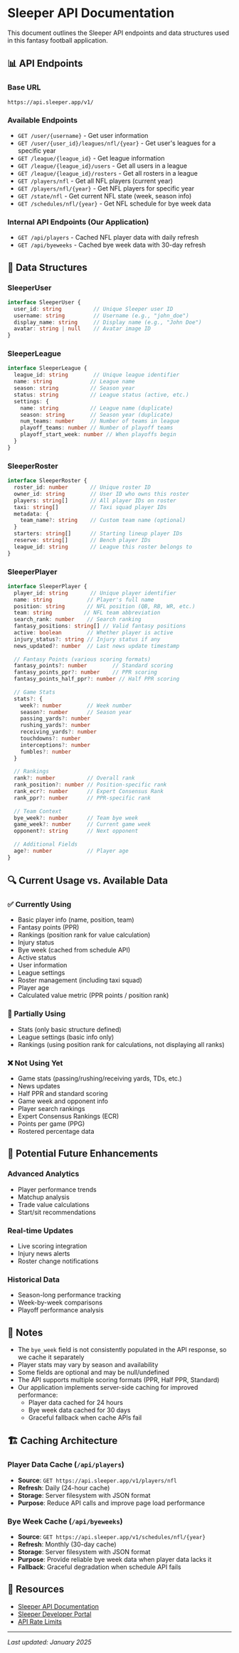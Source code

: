 # Sleeper API Documentation

This document outlines the Sleeper API endpoints and data structures used in this fantasy football application.

## 📊 API Endpoints

### Base URL
```
https://api.sleeper.app/v1/
```

### Available Endpoints
- `GET /user/{username}` - Get user information
- `GET /user/{user_id}/leagues/nfl/{year}` - Get user's leagues for a specific year
- `GET /league/{league_id}` - Get league information
- `GET /league/{league_id}/users` - Get all users in a league
- `GET /league/{league_id}/rosters` - Get all rosters in a league
- `GET /players/nfl` - Get all NFL players (current year)
- `GET /players/nfl/{year}` - Get NFL players for specific year
- `GET /state/nfl` - Get current NFL state (week, season info)
- `GET /schedules/nfl/{year}` - Get NFL schedule for bye week data

### Internal API Endpoints (Our Application)
- `GET /api/players` - Cached NFL player data with daily refresh
- `GET /api/byeweeks` - Cached bye week data with 30-day refresh

## 🏈 Data Structures

### SleeperUser
```typescript
interface SleeperUser {
  user_id: string          // Unique Sleeper user ID
  username: string         // Username (e.g., "john_doe")
  display_name: string     // Display name (e.g., "John Doe")
  avatar: string | null    // Avatar image ID
}
```

### SleeperLeague
```typescript
interface SleeperLeague {
  league_id: string        // Unique league identifier
  name: string            // League name
  season: string          // Season year
  status: string          // League status (active, etc.)
  settings: {
    name: string          // League name (duplicate)
    season: string        // Season year (duplicate)
    num_teams: number     // Number of teams in league
    playoff_teams: number // Number of playoff teams
    playoff_start_week: number // When playoffs begin
  }
}
```

### SleeperRoster
```typescript
interface SleeperRoster {
  roster_id: number       // Unique roster ID
  owner_id: string        // User ID who owns this roster
  players: string[]       // All player IDs on roster
  taxi: string[]          // Taxi squad player IDs
  metadata: {
    team_name?: string    // Custom team name (optional)
  }
  starters: string[]      // Starting lineup player IDs
  reserve: string[]       // Bench player IDs
  league_id: string       // League this roster belongs to
}
```

### SleeperPlayer
```typescript
interface SleeperPlayer {
  player_id: string       // Unique player identifier
  name: string           // Player's full name
  position: string       // NFL position (QB, RB, WR, etc.)
  team: string          // NFL team abbreviation
  search_rank: number    // Search ranking
  fantasy_positions: string[] // Valid fantasy positions
  active: boolean        // Whether player is active
  injury_status?: string // Injury status if any
  news_updated?: number  // Last news update timestamp
  
  // Fantasy Points (various scoring formats)
  fantasy_points?: number        // Standard scoring
  fantasy_points_ppr?: number    // PPR scoring
  fantasy_points_half_ppr?: number // Half PPR scoring
  
  // Game Stats
  stats?: {
    week?: number        // Week number
    season?: number      // Season year
    passing_yards?: number
    rushing_yards?: number
    receiving_yards?: number
    touchdowns?: number
    interceptions?: number
    fumbles?: number
  }
  
  // Rankings
  rank?: number          // Overall rank
  rank_position?: number // Position-specific rank
  rank_ecr?: number      // Expert Consensus Rank
  rank_ppr?: number      // PPR-specific rank
  
  // Team Context
  bye_week?: number      // Team bye week
  game_week?: number     // Current game week
  opponent?: string      // Next opponent
  
  // Additional Fields
  age?: number           // Player age
}
```

## 🔍 Current Usage vs. Available Data

### ✅ Currently Using
- Basic player info (name, position, team)
- Fantasy points (PPR)
- Rankings (position rank for value calculation)
- Injury status
- Bye week (cached from schedule API)
- Active status
- User information
- League settings
- Roster management (including taxi squad)
- Player age
- Calculated value metric (PPR points / position rank)

### 🚧 Partially Using
- Stats (only basic structure defined)
- League settings (basic info only)
- Rankings (using position rank for calculations, not displaying all ranks)

### ❌ Not Using Yet
- Game stats (passing/rushing/receiving yards, TDs, etc.)
- News updates
- Half PPR and standard scoring
- Game week and opponent info
- Player search rankings
- Expert Consensus Rankings (ECR)
- Points per game (PPG)
- Rostered percentage data

## 🚀 Potential Future Enhancements

### Advanced Analytics
- Player performance trends
- Matchup analysis
- Trade value calculations
- Start/sit recommendations

### Real-time Updates
- Live scoring integration
- Injury news alerts
- Roster change notifications

### Historical Data
- Season-long performance tracking
- Week-by-week comparisons
- Playoff performance analysis

## 📝 Notes

- The `bye_week` field is not consistently populated in the API response, so we cache it separately
- Player stats may vary by season and availability
- Some fields are optional and may be null/undefined
- The API supports multiple scoring formats (PPR, Half PPR, Standard)
- Our application implements server-side caching for improved performance:
  - Player data cached for 24 hours
  - Bye week data cached for 30 days
  - Graceful fallback when cache APIs fail

## 🏗️ Caching Architecture

### Player Data Cache (`/api/players`)
- **Source**: `GET https://api.sleeper.app/v1/players/nfl`
- **Refresh**: Daily (24-hour cache)
- **Storage**: Server filesystem with JSON format
- **Purpose**: Reduce API calls and improve page load performance

### Bye Week Cache (`/api/byeweeks`)
- **Source**: `GET https://api.sleeper.app/v1/schedules/nfl/{year}`
- **Refresh**: Monthly (30-day cache) 
- **Storage**: Server filesystem with JSON format
- **Purpose**: Provide reliable bye week data when player data lacks it
- **Fallback**: Graceful degradation when schedule API fails

## 🔗 Resources

- [Sleeper API Documentation](https://docs.sleeper.com/)
- [Sleeper Developer Portal](https://sleeper.com/developers)
- [API Rate Limits](https://docs.sleeper.com/#rate-limits)

---

*Last updated: January 2025*
